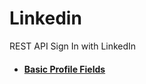 # Linkedin
REST API Sign In with LinkedIn

*  ####  [Basic Profile Fields][api]
[api]:https://github.com/ZihCiLai/PhotosView/
